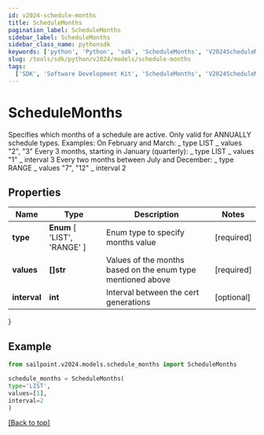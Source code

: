 ```yaml
---
id: v2024-schedule-months
title: ScheduleMonths
pagination_label: ScheduleMonths
sidebar_label: ScheduleMonths
sidebar_class_name: pythonsdk
keywords: ['python', 'Python', 'sdk', 'ScheduleMonths', 'V2024ScheduleMonths']
slug: /tools/sdk/python/v2024/models/schedule-months
tags:
  ['SDK', 'Software Development Kit', 'ScheduleMonths', 'V2024ScheduleMonths']
---
```


# ScheduleMonths

Specifies which months of a schedule are active. Only valid for ANNUALLY schedule types. Examples: On February and March: _ type LIST _ values \"2\", \"3\" Every 3 months, starting in January (quarterly): _ type LIST _ values \"1\" _ interval 3 Every two months between July and December: _ type RANGE _ values \"7\", \"12\" _ interval 2

## Properties

| Name | Type | Description | Notes |
| --- | --- | --- | --- |
| **type** | **Enum** [ 'LIST', 'RANGE' ] | Enum type to specify months value | [required] |
| **values** | **[]str** | Values of the months based on the enum type mentioned above | [required] |
| **interval** | **int** | Interval between the cert generations | [optional] |

}

## Example

```python
from sailpoint.v2024.models.schedule_months import ScheduleMonths

schedule_months = ScheduleMonths(
type='LIST',
values=[1],
interval=2
)

```

[[Back to top]](#)
